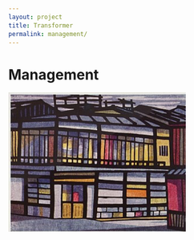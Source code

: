 ```yaml
---
layout: project
title: Transformer
permalink: management/
---
```


# Management

<img src="/images/transformer/test.png">
